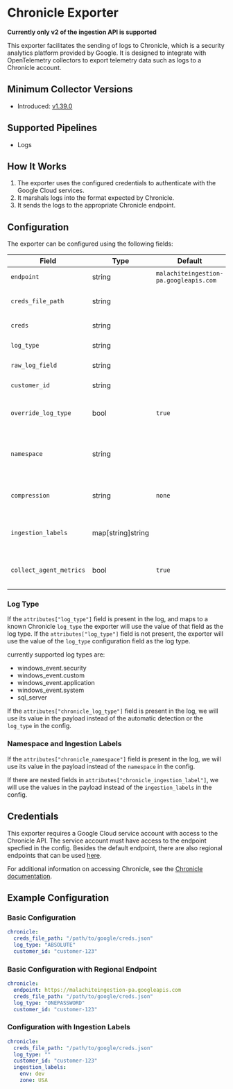 # Chronicle Exporter

**Currently only v2 of the ingestion API is supported**

This exporter facilitates the sending of logs to Chronicle, which is a security analytics platform provided by Google. It is designed to integrate with OpenTelemetry collectors to export telemetry data such as logs to a Chronicle account.

## Minimum Collector Versions

- Introduced: [v1.39.0](https://github.com/observiq/bindplane-otel-collector/releases/tag/v1.39.0)

## Supported Pipelines

- Logs

## How It Works

1. The exporter uses the configured credentials to authenticate with the Google Cloud services.
2. It marshals logs into the format expected by Chronicle.
3. It sends the logs to the appropriate Chronicle endpoint.

## Configuration

The exporter can be configured using the following fields:

| Field                   | Type              | Default                                | Required | Description                                                                                 |
| ----------------------- | ----------------- | -------------------------------------- | -------- | ------------------------------------------------------------------------------------------- |
| `endpoint`              | string            | `malachiteingestion-pa.googleapis.com` | `false`  | The Endpoint for sending to chronicle.                                                      |
| `creds_file_path`       | string            |                                        | `true`   | The file path to the Google credentials JSON file.                                          |
| `creds`                 | string            |                                        | `true`   | The Google credentials JSON.                                                                |
| `log_type`              | string            |                                        | `false`  | The type of log that will be sent.                                                          |
| `raw_log_field`         | string            |                                        | `false`  | The field name for raw logs.                                                                |
| `customer_id`           | string            |                                        | `false`  | The customer ID used for sending logs.                                                      |
| `override_log_type`     | bool              | `true`                                 | `false`  | Whether or not to override the `log_type` in the config with `attributes["log_type"]`       |
| `namespace`             | string            |                                        | `false`  | User-configured environment namespace to identify the data domain the logs originated from. |
| `compression`           | string            | `none`                                 | `false`  | The compression type to use when sending logs. valid values are `none` and `gzip`           |
| `ingestion_labels`      | map[string]string |                                        | `false`  | Key-value pairs of labels to be applied to the logs when sent to chronicle.                 |
| `collect_agent_metrics` | bool              | `true`                                 | `false`  | Enables collecting metrics about the agent's process and log ingestion metrics              |

### Log Type

If the `attributes["log_type"]` field is present in the log, and maps to a known Chronicle `log_type` the exporter will use the value of that field as the log type. If the `attributes["log_type"]` field is not present, the exporter will use the value of the `log_type` configuration field as the log type.

currently supported log types are:

- windows_event.security
- windows_event.custom
- windows_event.application
- windows_event.system
- sql_server

If the `attributes["chronicle_log_type"]` field is present in the log, we will use its value in the payload instead of the automatic detection or the `log_type` in the config.

### Namespace and Ingestion Labels

If the `attributes["chronicle_namespace"]` field is present in the log, we will use its value in the payload instead of the `namespace` in the config.

If there are nested fields in `attributes["chronicle_ingestion_label"]`, we will use the values in the payload instead of the `ingestion_labels` in the config.

## Credentials

This exporter requires a Google Cloud service account with access to the Chronicle API. The service account must have access to the endpoint specfied in the config.
Besides the default endpoint, there are also regional endpoints that can be used [here](https://cloud.google.com/chronicle/docs/reference/ingestion-api#regional_endpoints).

For additional information on accessing Chronicle, see the [Chronicle documentation](https://cloud.google.com/chronicle/docs/reference/ingestion-api#getting_api_authentication_credentials).

## Example Configuration

### Basic Configuration

```yaml
chronicle:
  creds_file_path: "/path/to/google/creds.json"
  log_type: "ABSOLUTE"
  customer_id: "customer-123"
```

### Basic Configuration with Regional Endpoint

```yaml
chronicle:
  endpoint: https://malachiteingestion-pa.googleapis.com
  creds_file_path: "/path/to/google/creds.json"
  log_type: "ONEPASSWORD"
  customer_id: "customer-123"
```

### Configuration with Ingestion Labels

```yaml
chronicle:
  creds_file_path: "/path/to/google/creds.json"
  log_type: ""
  customer_id: "customer-123"
  ingestion_labels:
    env: dev
    zone: USA
```
